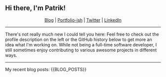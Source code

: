 ## Hi there, I'm Patrik!

<p align="center">
    <a href="https://patrik.kernstock.net">Blog</a> |
    <a href="https://patrik.kernstock.io">Portfolio-ish</a> |
    <a href="https://twitter.com/Patschi95">Twitter</a> |
    <a href="https://www.linkedin.com/in/pkernstock/">LinkedIn</a>
</p> 

---

There's not really much new I could tell you here: Feel free to check out the profile description on the left or the GitHub history below to get more an idea what I'm working on. While not being a full-time software developer, I still sometimes enjoy contributing to various awesome projects in different ways.

---

My recent blog posts:
{{BLOG_POSTS}}
